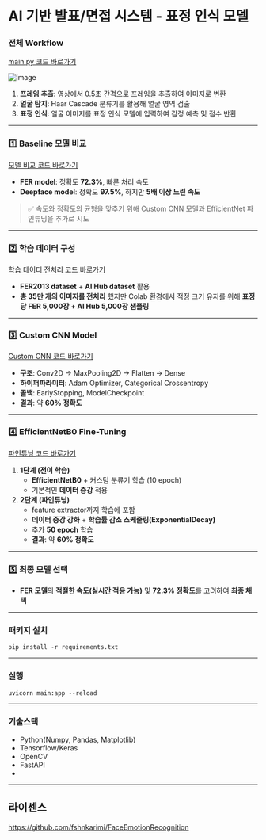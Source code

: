 # AI 기반 발표/면접 시스템 - 표정 인식 모델 

### 전체 Workflow

[main.py 코드 바로가기](https://github.com/mingd00/Face-Recognition/blob/main/main.py)

![image](https://github.com/user-attachments/assets/170eb1fc-b66a-4473-8258-0fb93a419bc2)

1. **프레임 추출**: 영상에서 0.5초 간격으로 프레임을 추출하여 이미지로 변환
2. **얼굴 탐지**: Haar Cascade 분류기를 활용해 얼굴 영역 검출
3. **표정 인식**: 얼굴 이미지를 표정 인식 모델에 입력하여 감정 예측 및 점수 반환

---

### 1️⃣ **Baseline 모델 비교**

[모델 비교 코드 바로가기](https://github.com/mingd00/Face-Recognition/blob/main/Notebooks/deepface_fer_model_test.ipynb)

- **FER model**: 정확도 **72.3%**, 빠른 처리 속도
- **Deepface model**: 정확도 **97.5%**, 하지만 **5배 이상 느린 속도**

> ✅ 속도와 정확도의 균형을 맞추기 위해 Custom CNN 모델과 EfficientNet 파인튜닝을 추가로 시도
> 

---

### 2️⃣ **학습 데이터 구성**

[학습 데이터 전처리 코드 바로가기](https://github.com/mingd00/Face-Recognition/blob/main/Notebooks/Data_Merging.ipynb)

- **FER2013 dataset** + **AI Hub dataset** 활용
- **총 35만 개의 이미지를 전처리** 했지만 Colab 환경에서 적정 크기 유지를 위해 **표정당 FER 5,000장 + AI Hub 5,000장 샘플링**

---

### 3️⃣ **Custom CNN Model**

[Custom CNN 코드 바로가기](https://github.com/mingd00/Face-Recognition/blob/main/Notebooks/Xception(with_total_data).ipynb)

- **구조**: Conv2D → MaxPooling2D → Flatten → Dense
- **하이퍼파라미터**: Adam Optimizer, Categorical Crossentropy
- **콜백**: EarlyStopping, ModelCheckpoint
- **결과**: 약 **60% 정확도**

---

### 4️⃣ **EfficientNetB0 Fine-Tuning**

[파인튜닝 코드 바로가기](https://github.com/mingd00/Face-Recognition/blob/main/Notebooks/EfficientNet_v2.ipynb)

1. **1단계 (전이 학습)**
    - **EfficientNetB0** + 커스텀 분류기 학습 (10 epoch)
    - 기본적인 **데이터 증강** 적용
2. **2단계 (파인튜닝)**
    - feature extractor까지 학습에 포함
    - **데이터 증강 강화** + **학습률 감소 스케줄링(ExponentialDecay)**
    - 추가 **50 epoch** 학습
    - **결과**: 약 **60% 정확도**

---

### 5️⃣ **최종 모델 선택**

- **FER 모델**의 **적절한 속도(실시간 적용 가능)** 및 **72.3% 정확도**를 고려하여 **최종 채택**

---

### 패키지 설치

```
pip install -r requirements.txt
```

---

### 실행

```
uvicorn main:app --reload
```

---

### 기술스택

- Python(Numpy, Pandas, Matplotlib)
- Tensorflow/Keras
- OpenCV
- FastAPI
- 

---

## 라이센스

https://github.com/fshnkarimi/FaceEmotionRecognition
